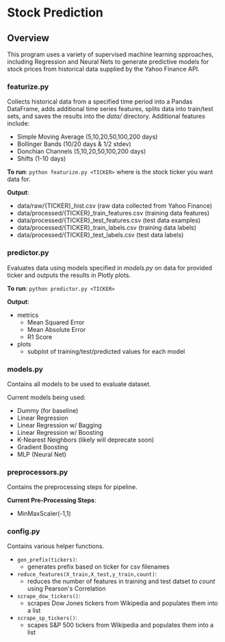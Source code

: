 # Stock Prediction
## Overview
This program uses a variety of supervised machine learning spproaches, including Regression and Neural Nets to generate predictive models for stock prices
from historical data supplied by the Yahoo Finance API.

### featurize.py
Collects historical data from a specified time period into a Pandas DataFrame, adds additional time series features, splits data into 
train/test sets, and saves the results into the *data/* directory. Additional features include:
  * Simple Moving Average (5,10,20,50,100,200 days)
  * Bollinger Bands (10/20 days & 1/2 stdev)
  * Donchian Channels (5,10,20,50,100,200 days)
  * Shifts (1-10 days)

**To run**:
```python featurize.py <TICKER>``` where <TICKER> is the stock ticker you want data for.  

**Output**:
  * data/raw/{TICKER}_hist.csv (raw data collected from Yahoo Finance)
  * data/processed/{TICKER}_train_features.csv (training data features)
  * data/processed/{TICKER}_test_features.csv (test data examples)
  * data/processed/{TICKER}_train_labels.csv (training data labels)
  * data/processed/{TICKER}_test_labels.csv (test data labels)


### predictor.py
Evaluates data using models specified in *models.py* on data for provided ticker and outputs the results in Plotly plots.

**To run**:
```python predictor.py <TICKER>``` 

**Output**:
  * metrics
    * Mean Squared Error
    * Mean Absolute Error
    * R1 Score
  * plots
    * subplot of training/test/predicted values for each model
  
### models.py
Contains all models to be used to evaluate dataset.  

Current models being used:
  * Dummy (for baseline)
  * Linear Regression
  * Linear Regression w/ Bagging
  * Linear Regression w/ Boosting
  * K-Nearest Neighbors (likely will deprecate soon)
  * Gradient Boosting
  * MLP (Neural Net)
  
### preprocessors.py
Contains the preprocessing steps for pipeline.  

**Current Pre-Processing Steps**:
  * MinMaxScaler(-1,1)
  
### config.py
Contains various helper functions.  
  * ```gen_prefix(tickers)```:  
    * generates prefix based on ticker for csv filenames
  * ```reduce_features(X_train,X_test,y_train,count)```:
    * reduces the number of features in training and test datset to *count* using Pearson's Correlation
  * ```scrape_dow_tickers()```:
    * scrapes Dow Jones tickers from Wikipedia and populates them into a list
  * ```scrape_sp_tickers()```:
    * scapes S&P 500 tickers from Wikipedia and populates them into a list

  
  
  
